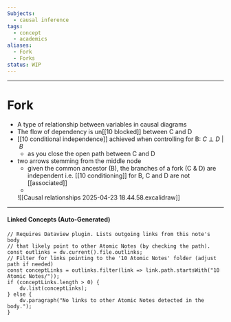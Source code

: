 ```yaml
---
Subjects:
  - causal inference
tags:
  - concept
  - academics
aliases:
  - Fork
  - Forks
status: WIP
---
```

---
# Fork 
- A type of relationship between variables in causal diagrams
- The flow of dependency is un[[10 blocked]] between C and D
- [[10 conditional independence]] achieved when controlling for B: _C_ ⊥ _D_ | _B_
	- as you close the open path between C and D
- two arrows stemming from the middle node
	- given the common ancestor (B), the branches of a fork (C & D) are independent i.e. [[10 conditioning]] for B, C and D are not [[associated]]
	- 
	![[Causal relationships 2025-04-23 18.44.58.excalidraw]]

---
#### Linked Concepts (Auto-Generated)
```dataviewjs
// Requires Dataview plugin. Lists outgoing links from this note's body
// that likely point to other Atomic Notes (by checking the path).
const outlinks = dv.current().file.outlinks;
// Filter for links pointing to the '10 Atomic Notes' folder (adjust path if needed)
const conceptLinks = outlinks.filter(link => link.path.startsWith("10 Atomic Notes/"));
if (conceptLinks.length > 0) {
    dv.list(conceptLinks);
} else {
    dv.paragraph("No links to other Atomic Notes detected in the body.");
}
```